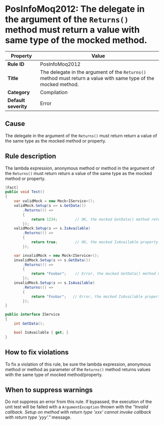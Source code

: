 # PosInfoMoq2012: The delegate in the argument of the `Returns()` method must return a value with same type of the mocked method.

| Property                            | Value																    |
|-------------------------------------|-------------------------------------------------------------------------|
| **Rule ID**                         | PosInfoMoq2012														    |
| **Title**                           | The delegate in the argument of the `Returns()` method must return a value with same type of the mocked method.  |
| **Category**                        | Compilation															    |
| **Default severity**				  | Error																    |

## Cause

The delegate in the argument of the `Returns()` must return return a value of the same type as the mocked method or property.

## Rule description

The lambda expression, anonymous method or method in the argument of the `Returns()` must return return a value of the same type as the mocked method or property.

```csharp
[Fact]
public void Test()
{
    var validMock = new Mock<IService>();
    validMock.Setup(s => s.GetData())
        .Returns(() =>
        {
            return 1234;        // OK, the mocked GetData() method return an int.
        });
    validMock.Setup(s => s.IsAvailable)
        .Returns(() =>
        {
            return true;        // OK, the mocked IsAvailable property return a bool.
        });

    var invalidMock = new Mock<IService>();
    invalidMock.Setup(s => s.GetData())
        .Returns(() =>
        {
            return "Foobar";    // Error, the mocked GetData() method must return an int.
        });
    invalidMock.Setup(s => s.IsAvailable)
        .Returns(() =>
        {
            return "Foobar";   // Error, the mocked IsAvailable property must return a bool.
        });
}

public interface IService
{
    int GetData();

    bool IsAvailable { get; }
}
```

## How to fix violations

To fix a violation of this rule, be sure the lambda expression, anonymous method or method as parameter of the `Returns()`
method returns values with the same type of mocked method/property.

## When to suppress warnings

Do not suppress an error from this rule. If bypassed, the execution of the unit test will be failed with a `ArgumentException`
thrown with the *"Invalid callback. Setup on method with return type 'xxx' cannot invoke callback with return type 'yyy'."* message.
